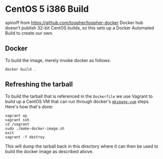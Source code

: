 # CentOS 5 i386 Build
spinoff from https://github.com/toopher/toopher-docker
Docker hub doesn't publish 32-bit CentOS builds, so this sets up a Docker Automated Build to create our own.

## Docker
To build the image, merely invoke docker as follows:
```
docker build .
```

## Refreshing the tarball
To build the tarball that is referenced in the `Dockerfile` we use Vagrant to build up a CentOS VM that can run through docker's [`mkimage-yum`](https://github.com/docker/docker/blob/master/contrib/mkimage-yum.sh) steps.  Here's how that's done:

```
vagrant up
vagrant ssh
cd /vagrant
sudo ./make-docker-image.sh
exit
vagrant -f destroy
```

This will dump the tarball back in this directory where it can then be used to build the docker image as described above.
